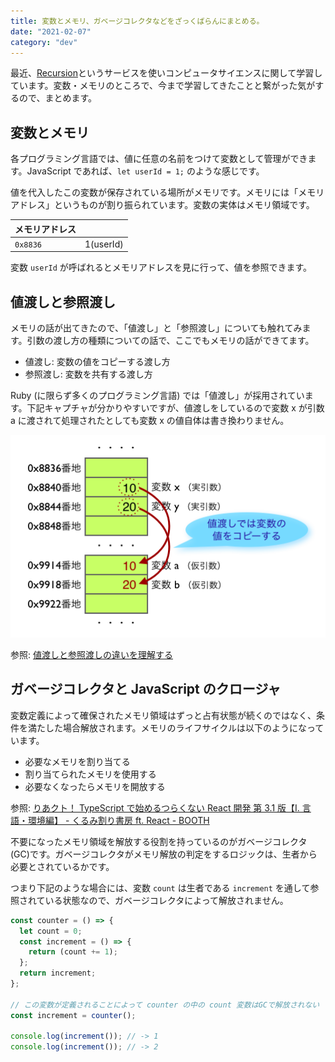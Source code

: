 ```yaml
---
title: 変数とメモリ、ガベージコレクタなどをざっくばらんにまとめる。
date: "2021-02-07"
category: "dev"
---
```


最近、[Recursion](https://recursionist.io/)というサービスを使いコンピュータサイエンスに関して学習しています。変数・メモリのところで、今まで学習してきたことと繋がった気がするので、まとめます。

## 変数とメモリ

各プログラミング言語では、値に任意の名前をつけて変数として管理ができます。JavaScript であれば、`let userId = 1;` のような感じです。

値を代入したこの変数が保存されている場所がメモリです。メモリには「メモリアドレス」というものが割り振られています。変数の実体はメモリ領域です。

| メモリアドレス |           |
| -------------- | --------- |
| `0x8836`       | 1(userId) |

変数 `userId` が呼ばれるとメモリアドレスを見に行って、値を参照できます。

## 値渡しと参照渡し

メモリの話が出てきたので、「値渡し」と「参照渡し」についても触れてみます。引数の渡し方の種類についての話で、ここでもメモリの話ができてます。

- 値渡し: 変数の値をコピーする渡し方
- 参照渡し: 変数を共有する渡し方

Ruby (に限らず多くのプログラミング言語) では「値渡し」が採用されています。下記キャプチャが分かりやすいですが、値渡しをしているので変数 x が引数 a に渡されて処理されたとしても変数 x の値自体は書き換わりません。

![](image1.png)

参照: [値渡しと参照渡しの違いを理解する](https://magazine.rubyist.net/articles/0032/0032-CallByValueAndCallByReference.html)

## ガベージコレクタと JavaScript のクロージャ

変数定義によって確保されたメモリ領域はずっと占有状態が続くのではなく、条件を満たした場合解放されます。メモリのライフサイクルは以下のようになっています。

- 必要なメモリを割り当てる
- 割り当てられたメモリを使用する
- 必要なくなったらメモリを開放する

参照: [りあクト！ TypeScript で始めるつらくない React 開発 第 3.1 版【Ⅰ. 言語・環境編】 - くるみ割り書房 ft. React - BOOTH](https://booth.pm/ja/items/2368045)

不要になったメモリ領域を解放する役割を持っているのがガベージコレクタ(GC)です。ガベージコレクタがメモリ解放の判定をするロジックは、生者から必要とされているかです。

つまり下記のような場合には、変数 `count` は生者である `increment` を通して参照されている状態なので、ガベージコレクタによって解放されません。

```js
const counter = () => {
  let count = 0;
  const increment = () => {
    return (count += 1);
  };
  return increment;
};

// この変数が定義されることによって counter の中の count 変数はGCで解放されない
const increment = counter();

console.log(increment()); // -> 1
console.log(increment()); // -> 2
```
